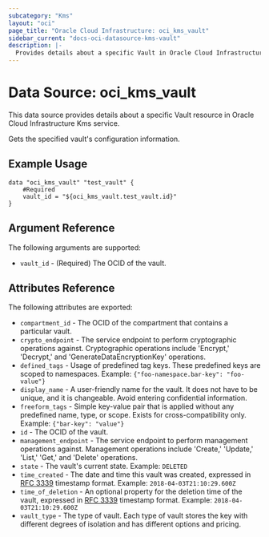 ```yaml
---
subcategory: "Kms"
layout: "oci"
page_title: "Oracle Cloud Infrastructure: oci_kms_vault"
sidebar_current: "docs-oci-datasource-kms-vault"
description: |-
  Provides details about a specific Vault in Oracle Cloud Infrastructure Kms service
---
```


# Data Source: oci_kms_vault
This data source provides details about a specific Vault resource in Oracle Cloud Infrastructure Kms service.

Gets the specified vault's configuration information.


## Example Usage

```hcl
data "oci_kms_vault" "test_vault" {
	#Required
	vault_id = "${oci_kms_vault.test_vault.id}"
}
```

## Argument Reference

The following arguments are supported:

* `vault_id` - (Required) The OCID of the vault.


## Attributes Reference

The following attributes are exported:

* `compartment_id` - The OCID of the compartment that contains a particular vault.
* `crypto_endpoint` - The service endpoint to perform cryptographic operations against. Cryptographic operations include 'Encrypt,' 'Decrypt,' and 'GenerateDataEncryptionKey' operations. 
* `defined_tags` - Usage of predefined tag keys. These predefined keys are scoped to namespaces. Example: `{"foo-namespace.bar-key": "foo-value"}` 
* `display_name` - A user-friendly name for the vault. It does not have to be unique, and it is changeable. Avoid entering confidential information. 
* `freeform_tags` - Simple key-value pair that is applied without any predefined name, type, or scope. Exists for cross-compatibility only. Example: `{"bar-key": "value"}` 
* `id` - The OCID of the vault.
* `management_endpoint` - The service endpoint to perform management operations against. Management operations include 'Create,' 'Update,' 'List,' 'Get,' and 'Delete' operations. 
* `state` - The vault's current state.  Example: `DELETED` 
* `time_created` - The date and time this vault was created, expressed in [RFC 3339](https://tools.ietf.org/html/rfc3339) timestamp format.  Example: `2018-04-03T21:10:29.600Z` 
* `time_of_deletion` - An optional property for the deletion time of the vault, expressed in [RFC 3339](https://tools.ietf.org/html/rfc3339) timestamp format. Example: `2018-04-03T21:10:29.600Z` 
* `vault_type` - The type of vault. Each type of vault stores the key with different degrees of isolation and has different options and pricing.


